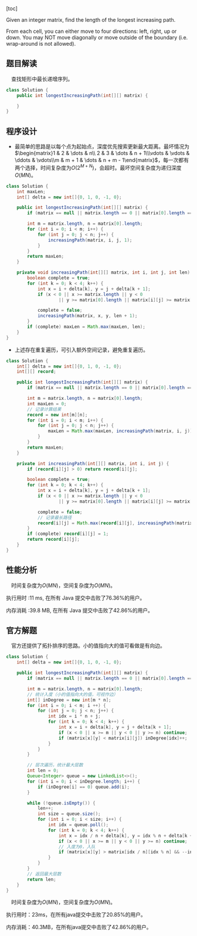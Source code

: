 [toc]

Given an integer matrix, find the length of the longest increasing path.

From each cell, you can either move to four directions: left, right, up or down. You may NOT move diagonally or move outside of the boundary (i.e. wrap-around is not allowed).



## 题目解读

&emsp;查找矩形中最长递增序列。

```java
class Solution {
    public int longestIncreasingPath(int[][] matrix) {

    }
}
```

## 程序设计

* 最简单的思路是以每个点为起始点，深度优先搜索更新最大距离。最坏情况为$\begin{matrix}1 & 2 & \dots & n\\ 2 & 3 & \dots & n + 1\\\vdots & \vdots & \ddots & \vdots\\m & m + 1 & \dots &  n + m - 1\end{matrix}$，每一次都有两个选择，时间复杂度为$O(2^{M + N})$，会超时。最坏空间复杂度为递归深度$O(MN)$。

```java
class Solution {
    int maxLen;
    int[] delta = new int[]{0, 1, 0, -1, 0};

    public int longestIncreasingPath(int[][] matrix) {
        if (matrix == null || matrix.length == 0 || matrix[0].length == 0) return 0;

        int m = matrix.length, n = matrix[0].length;
        for (int i = 0; i < m; i++) {
            for (int j = 0; j < n; j++) {
                increasingPath(matrix, i, j, 1);
            }
        }
        return maxLen;
    }

    private void increasingPath(int[][] matrix, int i, int j, int len) {
        boolean complete = true;
        for (int k = 0; k < 4; k++) {
            int x = i + delta[k], y = j + delta[k + 1];
            if (x < 0 || x >= matrix.length || y < 0
                    || y >= matrix[0].length || matrix[i][j] >= matrix[x][y]) continue;

            complete = false;
            increasingPath(matrix, x, y, len + 1);
        }
        if (complete) maxLen = Math.max(maxLen, len);
    }
}
```

* 上述存在重复遍历，可引入额外空间记录，避免重复遍历。

```java
class Solution {
    int[] delta = new int[]{0, 1, 0, -1, 0};
    int[][] record;

    public int longestIncreasingPath(int[][] matrix) {
        if (matrix == null || matrix.length == 0 || matrix[0].length == 0) return 0;

        int m = matrix.length, n = matrix[0].length;
        int maxLen = 0;
        // 记录计算结果
        record = new int[m][n];
        for (int i = 0; i < m; i++) {
            for (int j = 0; j < n; j++) {
                maxLen = Math.max(maxLen, increasingPath(matrix, i, j));
            }
        }
        return maxLen;
    }

    private int increasingPath(int[][] matrix, int i, int j) {
        if (record[i][j] > 0) return record[i][j];

        boolean complete = true;
        for (int k = 0; k < 4; k++) {
            int x = i + delta[k], y = j + delta[k + 1];
            if (x < 0 || x >= matrix.length || y < 0
                    || y >= matrix[0].length || matrix[i][j] >= matrix[x][y]) continue;

            complete = false;
            // 记录最长路径
            record[i][j] = Math.max(record[i][j], increasingPath(matrix, x, y) + 1);
        }
        if (complete) record[i][j] = 1;
        return record[i][j];
    }
}
```

## 性能分析

&emsp;时间复杂度为$O(MN)$，空间复杂度为$O(MN)$。

执行用时 :11 ms, 在所有 Java 提交中击败了76.36%的用户。

内存消耗 :39.8 MB, 在所有 Java 提交中击败了42.86%的用户。

## 官方解题

&emsp;官方还提供了拓扑排序的思路。小的值指向大的值可看做是有向边。

```java
class Solution {
    int[] delta = new int[]{0, 1, 0, -1, 0};

    public int longestIncreasingPath(int[][] matrix) {
        if (matrix == null || matrix.length == 0 || matrix[0].length == 0) return 0;

        int m = matrix.length, n = matrix[0].length;
        // 统计入度（小的值指向大的值，可视作边）
        int[] inDegree = new int[m * n];
        for (int i = 0; i < m; i ++) {
            for (int j = 0; j < n; j++) {
                int idx = i * n + j;
                for (int k = 0; k < 4; k++) {
                    int x = i + delta[k], y = j + delta[k + 1];
                    if (x < 0 || x >= m || y < 0 || y >= n) continue;
                    if (matrix[x][y] < matrix[i][j]) inDegree[idx]++;
                }
            }
        }

        // 层次遍历，统计最大层数
        int len = 0;
        Queue<Integer> queue = new LinkedList<>();
        for (int i = 0; i < inDegree.length; i++) {
            if (inDegree[i] == 0) queue.add(i);
        }

        while (!queue.isEmpty()) {
            len++;
            int size = queue.size();
            for (int i = 0; i < size; i++) {
                int idx = queue.poll();
                for (int k = 0; k < 4; k++) {
                    int x = idx / n + delta[k], y = idx % n + delta[k + 1];
                    if (x < 0 || x >= m || y < 0 || y >= n) continue;
                    // 入度为0，入队
                    if (matrix[x][y] > matrix[idx / n][idx % n] && --inDegree[x * n + y] == 0) queue.add(x * n + y);
                }
            }
        }
        // 返回最大层数
        return len;
    }
}
```

&emsp;时间复杂度为$O(MN)$，空间复杂度为$O(MN)$。

执行用时：23ms，在所有java提交中击败了20.85%的用户。

内存消耗：40.3MB，在所有java提交中击败了42.86%的用户。